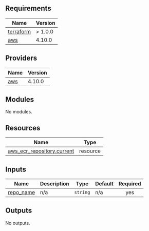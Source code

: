 ## Requirements

| Name | Version |
|------|---------|
| <a name="requirement_terraform"></a> [terraform](#requirement\_terraform) | > 1.0.0 |
| <a name="requirement_aws"></a> [aws](#requirement\_aws) | 4.10.0 |

## Providers

| Name | Version |
|------|---------|
| <a name="provider_aws"></a> [aws](#provider\_aws) | 4.10.0 |

## Modules

No modules.

## Resources

| Name | Type |
|------|------|
| [aws_ecr_repository.current](https://registry.terraform.io/providers/hashicorp/aws/4.10.0/docs/resources/ecr_repository) | resource |

## Inputs

| Name | Description | Type | Default | Required |
|------|-------------|------|---------|:--------:|
| <a name="input_repo_name"></a> [repo\_name](#input\_repo\_name) | n/a | `string` | n/a | yes |

## Outputs

No outputs.
